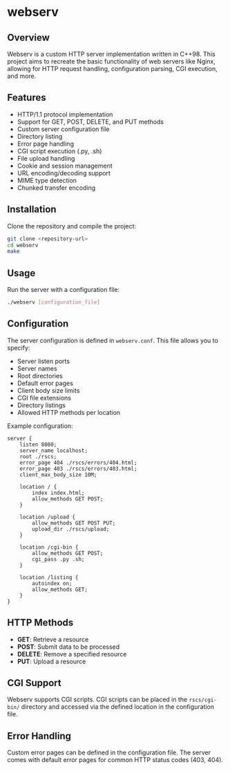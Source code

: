 # webserv

## Overview

Webserv is a custom HTTP server implementation written in C++98. This project aims to recreate the basic functionality of web servers like Nginx, allowing for HTTP request handling, configuration parsing, CGI execution, and more.

## Features

- HTTP/1.1 protocol implementation
- Support for GET, POST, DELETE, and PUT methods
- Custom server configuration file
- Directory listing
- Error page handling
- CGI script execution (.py, .sh)
- File upload handling
- Cookie and session management
- URL encoding/decoding support
- MIME type detection
- Chunked transfer encoding

## Installation

Clone the repository and compile the project:

```bash
git clone <repository-url>
cd webserv
make
```

## Usage

Run the server with a configuration file:

```bash
./webserv [configuration_file]
```

## Configuration

The server configuration is defined in `webserv.conf`. This file allows you to specify:

- Server listen ports
- Server names
- Root directories
- Default error pages
- Client body size limits
- CGI file extensions
- Directory listings
- Allowed HTTP methods per location

Example configuration:

```
server {
    listen 8080;
    server_name localhost;
    root ./rscs;
    error_page 404 ./rscs/errors/404.html;
    error_page 403 ./rscs/errors/403.html;
    client_max_body_size 10M;

    location / {
        index index.html;
        allow_methods GET POST;
    }

    location /upload {
        allow_methods GET POST PUT;
        upload_dir ./rscs/upload;
    }

    location /cgi-bin {
        allow_methods GET POST;
        cgi_pass .py .sh;
    }

    location /listing {
        autoindex on;
        allow_methods GET;
    }
}
```

## HTTP Methods

- **GET**: Retrieve a resource
- **POST**: Submit data to be processed
- **DELETE**: Remove a specified resource
- **PUT**: Upload a resource

## CGI Support

Webserv supports CGI scripts. CGI scripts can be placed in the `rscs/cgi-bin/` directory and accessed via the defined location in the configuration file.

## Error Handling

Custom error pages can be defined in the configuration file. The server comes with default error pages for common HTTP status codes (403, 404).
